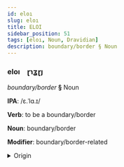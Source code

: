 ```yaml
---
id: eloı
slug: eloı
title: ELOI
sidebar_position: 51
tags: [eloı, Noun, Dravidian]
description: boundary/border § Noun
---
```


### eloı&emsp;<span kind="abugida">ɽɿʓɽȷ</span>

*boundary/border* **§** Noun

**IPA**: /ɛ.ˈlɑ.ɪ/

**Verb**: to be a boundary/border

**Noun**: boundary/border

**Modifier**: boundary/border-related

<details>
    <summary>Origin</summary>
    Tamil எல்லை ellai /ɛllɐɪ̯/<br/>
    <em>Dravidian Language Family</em>
</details>